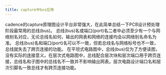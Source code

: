 ```yaml
---
title: capture中bus应用
---
```


cadence的capture原理图设计平台非常强大，在此简单总结一下PCB设计预处理阶段最常用的总线(bus)。 总线(bus)名或端口(port)名二者中必须至少有一个与网络别名对应，无论总线名如何，输出的网表和网络的连接均会以网络别名命名为准。 总线(bus)名和端口(port)名可以不一致，但若总线名与网络标号也不一致，总线就失去了跨页连接的功能。 在平坦式电路图中，总线(bus)仅为了方便读图，没有实际的连接意义。在层次式电路图中，总线配合层次块和层次端口用于跨页连接，总线名和子图中的总线名不一致并不影响输出网表。层次电路设计端口名和层次引脚名一致总线才有跨页连接功能。